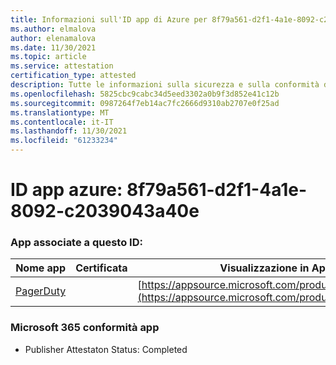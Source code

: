 ```yaml
---
title: Informazioni sull'ID app di Azure per 8f79a561-d2f1-4a1e-8092-c2039043a40e
ms.author: elmalova
author: elenamalova
ms.date: 11/30/2021
ms.topic: article
ms.service: attestation
certification_type: attested
description: Tutte le informazioni sulla sicurezza e sulla conformità disponibili per 8f79a561-d2f1-4a1e-8092-c2039043a40e.
ms.openlocfilehash: 5825cbc9cabc34d5eed3302a0b9f3d852e41c12b
ms.sourcegitcommit: 0987264f7eb14ac7fc2666d9310ab2707e0f25ad
ms.translationtype: MT
ms.contentlocale: it-IT
ms.lasthandoff: 11/30/2021
ms.locfileid: "61233234"
---
```

# <a name="azure-app-id-8f79a561-d2f1-4a1e-8092-c2039043a40e"></a>ID app azure: 8f79a561-d2f1-4a1e-8092-c2039043a40e


### <a name="apps-associated-with-this-id"></a>App associate a questo ID:
| **Nome app** | **Certificata** | **Visualizzazione in AppSource** |
|--------------|---------------|-----------------------|
| [PagerDuty](https://docs.microsoft.com/microsoft-365-app-certification/forward/WA200001637) |  | [https://appsource.microsoft.com/product/office/WA200001637](https://appsource.microsoft.com/product/office/WA200001637) |

### <a name="microsoft-365-app-compliance-status"></a>Microsoft 365 conformità app
- Publisher Attestaton Status: Completed
